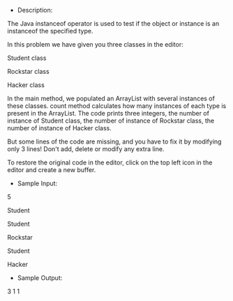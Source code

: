 * Description:

The Java instanceof operator is used to test if the object or instance is an instanceof the specified type.

In this problem we have given you three classes in the editor:

Student class

Rockstar class

Hacker class

In the main method, we populated an ArrayList with several instances of these classes. count method calculates how many instances of each type is present in the ArrayList. The code prints three integers, the number of instance of Student class, the number of instance of Rockstar class, the number of instance of Hacker class.

But some lines of the code are missing, and you have to fix it by modifying only 3 lines! Don't add, delete or modify any extra line.

To restore the original code in the editor, click on the top left icon in the editor and create a new buffer.

* Sample Input:

5

Student

Student

Rockstar

Student

Hacker

* Sample Output:

3 1 1
